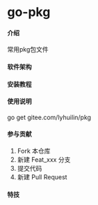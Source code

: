 # go-pkg

#### 介绍
常用pkg包文件

#### 软件架构



#### 安装教程



#### 使用说明
go get gitee.com/lyhuilin/pkg



#### 参与贡献

1.  Fork 本仓库
2.  新建 Feat_xxx 分支
3.  提交代码
4.  新建 Pull Request


#### 特技


